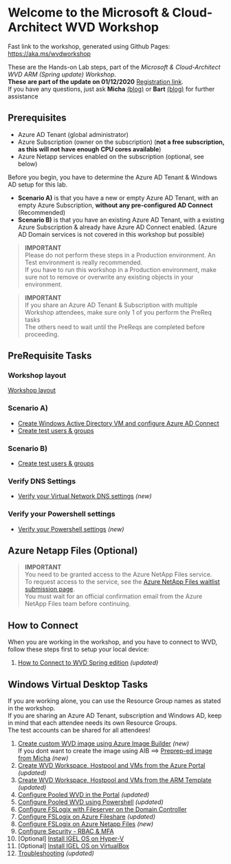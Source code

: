 # Welcome to the Microsoft & Cloud-Architect WVD Workshop

Fast link to the workshop, generated using Github Pages: https://aka.ms/wvdworkshop

These are the Hands-on Lab steps, part of the *Microsoft & Cloud-Architect WVD ARM (Spring update) Workshop*.<br/>
**These are part of the update on 01/12/2020** <a href="https://www.microsoft.com/partner-training/we/?aid=41560" target="_blank">Registration link</a>.<br/>
If you have any questions, just ask **Micha** <a href="https://www.cloud-architect.be" target="_blank">(blog)</a> or **Bart** <a href="https://bartroels.github.io/2020-04-21-EverythingYouNeedtoKnowOnWVD/" target="_blank">(blog)</a> for further assistance
<br/>

## Prerequisites

 - Azure AD Tenant (global administrator)
 - Azure Subscription (owner on the subscription) (**not a free subscription, as this will not have enough CPU cores available**)
 - Azure Netapp services enabled on the subscription (optional, see below)


Before you begin, you have to determine the Azure AD Tenant & Windows AD setup for this lab.<br/>
 - **Scenario A)** is that you have a new or empty Azure AD Tenant, with an empty Azure Subscription, **without any pre-configured AD Connect** (Recommended)
 - **Scenario B)** is that you have an existing Azure AD Tenant, with a existing Azure Subscription & already have Azure AD Connect enabled. (Azure AD Domain services is not covered in this workshop but possible)

 > **IMPORTANT**<br/>
 > Please do not perform these steps in a Production environment. An Test environment is really recommended.<br/>
 > If you have to run this workshop in a Production environment, make sure not to remove or overwrite any existing objects in your environment.

 > **IMPORTANT**<br/>
 > If you share an Azure AD Tenant & Subscription with multiple Workshop attendees, make sure only 1 of you perform the PreReq tasks<br/>
 > The others need to wait until the PreReqs are completed before proceeding.

## PreRequisite Tasks
### Workshop layout
[Workshop layout](/CA-Microsoft-WVD_ARM-Workshop/Workshop%20layout)

### Scenario A)
 - [Create Windows Active Directory VM and configure Azure AD Connect](/CA-Microsoft-WVD_ARM-Workshop/Create%20Windows%20Active%20Directory%20VM)
 - [Create test users & groups](/CA-Microsoft-WVD_ARM-Workshop/Create%20Test%20users%20and%20groups)

### Scenario B)
 - [Create test users & groups](/CA-Microsoft-WVD_ARM-Workshop/Create%20Test%20users%20and%20groups)

### Verify DNS Settings
 - [Verify your Virtual Network DNS settings](/CA-Microsoft-WVD_ARM-Workshop/Verify%20DNS%20Settings) *(new)*

### Verify your Powershell settings
 - [Verify your Powershell settings](/CA-Microsoft-WVD_ARM-Workshop/Verify%20Powershell) *(new)*

## Azure Netapp Files (Optional)
 > **IMPORTANT**<br/>
 > You need to be granted access to the Azure NetApp Files service.<br/>
 > To request access to the service, see the <a href="https://aka.ms/azurenetappfiles" target="_blank">Azure NetApp Files waitlist submission page</a>.<br/>
 > You must wait for an official confirmation email from the Azure NetApp Files team before continuing.
 
## How to Connect
When you are working in the workshop, and you have to connect to WVD, follow these steps first to setup your local device:
1. [How to Connect to WVD Spring edition](/CA-Microsoft-WVD_ARM-Workshop/Connect%20to%20WVD) *(updated)*

## Windows Virtual Desktop Tasks
If you are working alone, you can use the Resource Group names as stated in the workshop.<br/>
If you are sharing an Azure AD Tenant, subscription and Windows AD, keep in mind that each attendee needs its own Resource Groups.<br/>
The test accounts can be shared for all attendees!<br/>

1. [Create custom WVD image using Azure Image Builder](/CA-Microsoft-WVD_ARM-Workshop/Create%20custom%20WVD%20image%20with%20AIB) *(new)*<br/>
    If you dont want to create the image using AIB ==> [Preprep-ed image from Micha](/CA-Microsoft-WVD_ARM-Workshop/Create%20custom%20WVD%20image%20from%20VHD) *(new)*
2. [Create WVD Workspace, Hostpool and VMs from the Azure Portal](/CA-Microsoft-WVD_ARM-Workshop/Create%20WVD%20Hostpool%20and%20VM%20for%20Pooled%20usage) *(updated)*
3. [Create WVD Workspace, Hostpool and VMs from the ARM Template](/CA-Microsoft-WVD_ARM-Workshop/Create%20WVD%20Hostpool%20and%20VMs%20using%20the%20ARM%20Template) *(updated)*
4. [Configure Pooled WVD in the Portal](/CA-Microsoft-WVD_ARM-Workshop/Configure%20WVD%20in%20Portal) *(updated)*
5. [Configure Pooled WVD using Powershell](/CA-Microsoft-WVD_ARM-Workshop/Configure%20WVD%20using%20Powershell) *(updated)*
6. [Configure FSLogix with Fileserver on the Domain Controller](/CA-Microsoft-WVD_ARM-Workshop/Configure%20FSLogix)
7. [Configure FSLogix on Azure Fileshare](/CA-Microsoft-WVD_ARM-Workshop/Configure%20FSLogix%20on%20Azure%20Fileshare) *(updated)*
8. [Configure FSLogix on Azure Netapp Files](/CA-Microsoft-WVD_ARM-Workshop/Create%20ANF) *(new)*
9. [Configure Security - RBAC & MFA](/CA-Microsoft-WVD_ARM-Workshop/Configure%20Security%20-%20RBAC%20%26%20MFA)
10. [Optional] [Install IGEL OS on Hyper-V](/CA-Microsoft-WVD_ARM-Workshop/Create%20Igel%20OS%20on%20HyperV)
11. [Optional] [Install IGEL OS on VirtualBox](/CA-Microsoft-WVD_ARM-Workshop/Create%20Igel%20OS%20on%20VirtualBox)
12. [Troubleshooting](/CA-Microsoft-WVD_ARM-Workshop/Troubleshooting) *(updated)*

<script type="text/javascript">
    setTimeout(function() { 
            document.getElementById("sidebar").style.display = "none";
            var x = document.getElementsByClassName('inner');
            x[0].style.width = "90%";
            var x = document.getElementsByTagName('h1');
            x[0].style.width = "90%";
            x[0].style.textAlign = "center"
            x[0].innerHTML = "Microsoft & Cloud-Architect WVD Workshop"
        }, 250);
</script>
